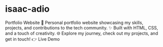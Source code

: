 # isaac-adio
Portfolio Website 🚀 Personal portfolio website showcasing my skills, projects, and contributions to the tech community.  ✨ Built with HTML, CSS, and a touch of creativity.  🌐 Explore my journey, check out my projects, and get in touch!  👉 Live Demo
